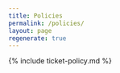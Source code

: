 ```yaml
---
title: Policies
permalink: /policies/
layout: page
regenerate: true
---
```


{% include ticket-policy.md %}